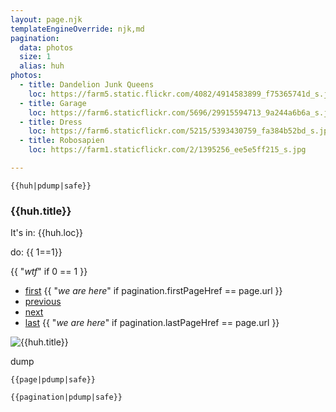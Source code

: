 ```yaml
---
layout: page.njk
templateEngineOverride: njk,md
pagination:
  data: photos
  size: 1
  alias: huh
photos:
  - title: Dandelion Junk Queens
    loc: https://farm5.static.flickr.com/4082/4914583899_f75365741d_s.jpg
  - title: Garage
    loc: https://farm6.staticflickr.com/5696/29915594713_9a244a6b6a_s.jpg
  - title: Dress
    loc: https://farm6.staticflickr.com/5215/5393430759_fa384b52bd_s.jpg
  - title: Robosapien
    loc: https://farm1.staticflickr.com/2/1395256_ee5e5ff215_s.jpg

---
```


```
{{huh|pdump|safe}}
```

### {{huh.title}}
It's in: {{huh.loc}}

do: {{ 1==1}}

{{ "_wtf_" if 0 == 1 }}

- [first]({{pagination.firstPageHref}}) {{ "_we are here_" if pagination.firstPageHref == page.url }}
- [previous]({{pagination.previousPageHref}})
- [next]({{pagination.nextPageHref}})
- [last]({{pagination.lastPageHref}}) {{ "_we are here_" if pagination.lastPageHref == page.url }}


![{{huh.title}}]({{huh.loc}})

dump

```
{{page|pdump|safe}}
```

```
{{pagination|pdump|safe}}
```
